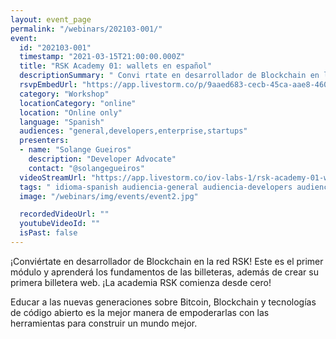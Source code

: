 ```yaml
---
layout: event_page
permalink: "/webinars/202103-001/"
event:
  id: "202103-001"
  timestamp: "2021-03-15T21:00:00.000Z"
  title: "RSK Academy 01: wallets en español"
  descriptionSummary: " Convi rtate en desarrollador de Blockchain en la red RSK Este es el primer m dulo y aprender los fundamentos de las billeteras, adem s de …"
  rsvpEmbedUrl: "https://app.livestorm.co/p/9aaed683-cecb-45ca-aae8-4609b0b4c567/form"
  category: "Workshop"
  locationCategory: "online"
  location: "Online only"
  language: "Spanish"
  audiences: "general,developers,enterprise,startups"
  presenters:
  - name: "Solange Gueiros"
    description: "Developer Advocate"
    contact: "@solangegueiros"
  videoStreamUrl: "https://app.livestorm.co/iov-labs-1/rsk-academy-01-wallets-en-espanol"
  tags: " idioma-spanish audiencia-general audiencia-developers audiencia-enterprise audiencia-startups"
  image: "/webinars/img/events/event2.jpg"

  recordedVideoUrl: ""
  youtubeVideoId: ""
  isPast: false
---
```



¡Conviértate en desarrollador de Blockchain en la red RSK!
Este es el primer módulo y aprenderá los fundamentos de las billeteras, además de crear su primera billetera web.
¡La academia RSK comienza desde cero!

Educar a las nuevas generaciones sobre Bitcoin, Blockchain y tecnologías de código abierto es la mejor manera de empoderarlas con las herramientas para construir un mundo mejor.

